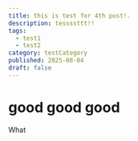 ```yaml
---
title: this is test for 4th post!.
description: tessssttt!!
tags:
  - test1
  - test2
category: testCategory
published: 2025-08-04
draft: false
---
```


# good good good

What

